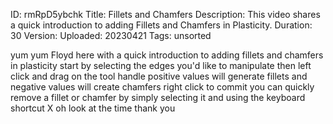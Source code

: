 ID: rmRpD5ybchk
Title: Fillets and Chamfers
Description: This video shares a quick introduction to adding Fillets and Chamfers in Plasticity.
Duration: 30
Version: 
Uploaded: 20230421
Tags: unsorted

yum yum Floyd here with a quick
introduction to adding fillets and
chamfers in plasticity start by
selecting the edges you'd like to
manipulate then left click and drag on
the tool handle positive values will
generate fillets and negative values
will create chamfers right click to
commit you can quickly remove a fillet
or chamfer by simply selecting it and
using the keyboard shortcut X oh look at
the time
thank you
